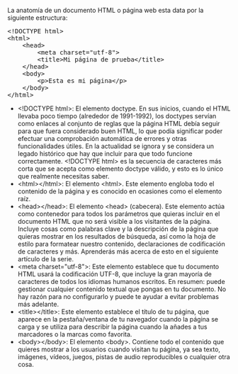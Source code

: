 La anatomía de un documento HTML o página web esta data por la siguiente estructura:

<pre>
&lt;!DOCTYPE html&gt;
&lt;html&gt;
    &lt;head&gt;
        &lt;meta charset=&quot;utf-8&quot;&gt; 
        &lt;title&gt;Mi p&aacute;gina de prueba&lt;/title&gt;
    &lt;/head&gt;
    &lt;body&gt;
        &lt;p&gt;Esta es mi p&aacute;gina&lt;/p&gt;
    &lt;/body&gt;
&lt;/html&gt;
</pre>

- &lt;!DOCTYPE html&gt;: El elemento doctype. En sus inicios, cuando el HTML llevaba poco tiempo (alrededor de 1991-1992), los doctypes servían como enlaces al conjunto de reglas que la página HTML debía seguir para que fuera considerado buen HTML, lo que podía significar poder efectuar una comprobación automática de errores y otras funcionalidades útiles. En la actualidad se ignora y se considera un legado histórico que hay que incluir para que todo funcione correctamente. &lt;!DOCTYPE html&gt; es la secuencia de caracteres más corta que se acepta como elemento doctype válido, y esto es lo único que realmente necesitas saber.
- &lt;html&gt;&lt;/html&gt;: El elemento &lt;html&gt;. Este elemento engloba todo el contenido de la p&aacute;gina y es conocido en ocasiones como el elemento ra&iacute;z.
- &lt;head&gt;&lt;/head&gt;: El elemento &lt;head&gt; (cabecera). Este elemento act&uacute;a como contenedor para todos los par&aacute;metros que quieras incluir en el documento HTML que no ser&aacute; visible a los visitantes de la p&aacute;gina. Incluye cosas como palabras clave y la descripci&oacute;n de la p&aacute;gina que quieras mostrar en los resultados de b&uacute;squeda, as&iacute; como la hoja de estilo para formatear nuestro contenido, declaraciones de codificaci&oacute;n de caracteres y m&aacute;s. Aprender&aacute;s m&aacute;s acerca de esto en el siguiente art&iacute;culo de la serie.
- &lt;meta charset=&quot;utf-8&quot;&gt;: Este elemento establece que tu documento HTML usar&aacute; la codificaci&oacute;n UTF-8, que incluye la gran mayor&iacute;a de caracteres de todos los idiomas humanos escritos. En resumen: puede gestionar cualquier contenido textual que pongas en tu documento. No hay raz&oacute;n para no configurarlo y puede te ayudar a evitar problemas m&aacute;s adelante.
- &lt;title&gt;&lt;/title&gt;: Este elemento establece el t&iacute;tulo de tu p&aacute;gina, que aparece en la pesta&ntilde;a/ventana de tu navegador cuando la p&aacute;gina se carga y se utiliza para describir la p&aacute;gina cuando la a&ntilde;ades a tus marcadores o la marcas como favorita.
- &lt;body&gt;&lt;/body&gt;: El elemento &lt;body&gt;. Contiene todo el contenido que quieres mostrar a los usuarios cuando visitan tu p&aacute;gina, ya sea texto, im&aacute;genes, v&iacute;deos, juegos, pistas de audio reproducibles o cualquier otra cosa.
